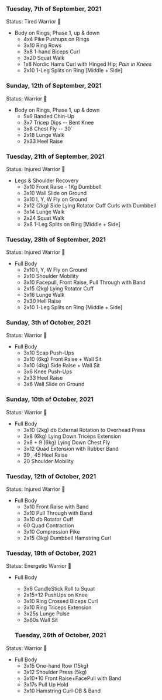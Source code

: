 

### Tuesday, 7th of September, 2021
Status: Tired Warrior 
:hot_face:

- Body on Rings, Phase 1, up & down
    - 4x4 Pike Pushups on Rings
    - 3x10 Ring Rows
    - 3x8 1-hand Biceps Curl
    - 3x20 Squat Walk
    - 1x8 Nordic Hams Curl with Hinged Hip; *Pain in Knees*
    - 2x10 1-Leg Splits on Ring [Middle + Side]
   
### Sunday, 12th of September, 2021
Status: Warrior  💪

- Body on Rings, Phase 1, up & down
    - 5x6 Banded Chin-Up
    - 3x7 Tricep Dips -- Bent Knee
    - 3x8 Chest Fly -- 30`
    - 2x18 Lunge Walk
    - 2x33 Heel Raise 

### Tuesday, 21th of September, 2021

Status: Injured Warrior :face_with_head_bandage:

- Legs & Shoulder Recovery
   - 3x10 Front Raise - 1Kg Dumbbell
   - 3x10 Wall Slide on Ground
   - 3x10 I, Y, W Fly on Ground
   - 2x12 (2kg) Side Lying Rotator Cuff Curls with Dumbbell 
   - 3x14 Lunge Walk
   - 2x24 Squat Walk
   - 2x8 1-Leg Splits on Ring [Middle + Side]

### Tuesday, 28th of September, 2021

Status: Injured Warrior :face_with_head_bandage:

- Full Body
   - 2x10 I, Y, W Fly on Ground
   - 2x10 Shoulder Mobility 
   - 3x10 Facepull, Front Raise, Pull Through with Band
   - 2x15 (2kg) Lying Rotator Cuff
   - 3x16 Lunge Walk
   - 2x30 Hell Raise
   - 2x10 1-Leg Splits on Ring [Middle + Side]

### Sunday, 3th of October, 2021

Status: Warrior 💪

- Full Body
   - 3x10 Scap Push-Ups 
   - 3x10 (6kg) Front Raise + Wall Sit
   - 3x10 (4kg) Side Raise + Wall Sit
   - 3x6 Knee Push-Ups
   - 2x33 Heel Raise
   - 3x6 Wall Slide on Ground

### Sunday, 10th of October, 2021

Status: Warrior 💪

- Full Body
   - 3x10 (2kg) db External Rotation to Overhead Press
   - 3x8 (6kg) Lying Down Triceps Extension
   - 2x8 + 9 (6kg) Lying Down Chest Fly
   - 3x12 Quad Extension with Rubber Band
   - 39 , 45 Heel Raise
   - 20 Shoulder Mobility


### Tuesday, 12th of October, 2021

Status: Injured Warrior :face_with_head_bandage:

- Full Body
   - 3x10 Front Raise with Band
   - 3x10 Pull Through with Band
   - 3x10 db Rotator Cuff
   - 60 Quad Contraction
   - 3x10 Compression Pike
   - 2x15 (3kg) Dumbbell Hamstring Curl

### Tuesday, 19th of October, 2021

Status: Energetic Warrior 👊

- Full Body
   - 3x6 CandleStick Roll to Squat
   - 2x15+12 PushUps on Knee
   - 3x10 Ring Crossed Biceps Curl
   - 3x10 Ring Triceps Extension
   - 3x25s Lunge Pulse
   - 3x60s Wall Sit
   

   ### Tuesday, 26th of October, 2021

Status: Warrior 💪

- Full Body
   - 3x15 One-hand Row (15kg)
   - 3x12 Shoulder Press (5kg)
   - 3x10+10 Front Raise+FacePull with Band
   - 3x17s Pull Up Hold
   - 3x10 Hamstring Curl-DB & Band
